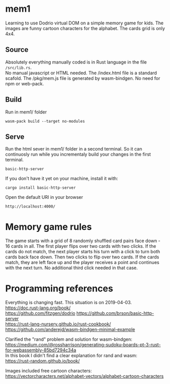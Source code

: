 # mem1

Learning to use Dodrio virtual DOM on a simple memory game for kids. The images are funny cartoon characters for the alphabet. The cards grid is only 4x4.

## Source

Absolutely everything manually coded is in Rust language in the file `/src/lib.rs`.  
No manual javascript or HTML needed.
The /index.html file is a standard scafold.
The  /pkg/mem.js file is generated by wasm-bindgen.
No need for npm or web-pack.

## Build
Run in mem1/ folder

```
wasm-pack build --target no-modules
```

## Serve

Run the html sever in mem1/ folder in a second terminal.
So it can continuosly run while you incrementaly build your changes in the first terminal.

```
basic-http-server
```
If you don't have it yet on your machine, install it with:
```
cargo install basic-http-server
```
Open the default URI in your browser

```
http://localhost:4000/
```
# Memory game rules

The game starts with a grid of 8 randomly shuffled card pairs face down - 16 cards in all.
The first player flips over two cards with two clicks.
If the cards do not match, the next player starts his turn with a click to turn both cards back face down. Then two clicks to flip over two cards.
If the cards match, they are left face up and the player receives a point and continues with the next turn. No additional third click needed in that case.

# Programming references
Everything is changing fast. This situation is on 2019-04-03.
https://doc.rust-lang.org/book/  
https://github.com/fitzgen/dodrio
https://github.com/brson/basic-http-server  
https://rust-lang-nursery.github.io/rust-cookbook/  
https://github.com/anderejd/wasm-bindgen-minimal-example


Clarified the "rand" problem and solution for wasm-bindgen:
https://medium.com/@rossharrison/generating-sudoku-boards-pt-3-rust-for-webassembly-85bd7294c34a  
In this book I didn't find a clear explanation for rand and wasm:  
https://rust-random.github.io/book/ 

Images included free cartoon characters:
https://vectorcharacters.net/alphabet-vectors/alphabet-cartoon-characters  


